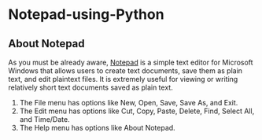 # Notepad-using-Python

## About Notepad

As you must be already aware, [Notepad](https://getprojects.org/create-a-notepad-using-python/) is a simple text editor for Microsoft Windows that allows users to create text documents, save them as plain text, and edit plaintext files. It is extremely useful for viewing or writing relatively short text documents saved as plain text.

1. The File menu has options like New, Open, Save, Save As, and Exit.
2. The Edit menu has options like Cut, Copy, Paste, Delete, Find, Select All, and Time/Date.
3. The Help menu has options like About Notepad.
